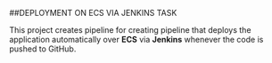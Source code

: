 ##DEPLOYMENT ON ECS VIA JENKINS TASK 

This project creates pipeline for creating pipeline that deploys the application automatically over **ECS** via **Jenkins** whenever the code is pushed to GitHub. 
